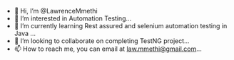 - 👋 Hi, I’m @LawrenceMmethi
- 👀 I’m interested in Automation Testing...
- 🌱 I’m currently learning Rest assured and selenium automation testing in Java ...
- 💞️ I’m looking to collaborate on completing TestNG project...
- 📫 How to reach me, you can email at law.mmethi@gmail.com...

<!---
LawrenceMmethi/LawrenceMmethi is a ✨ special ✨ repository because its `README.md` (this file) appears on your GitHub profile.
You can click the Preview link to take a look at your changes.
--->

